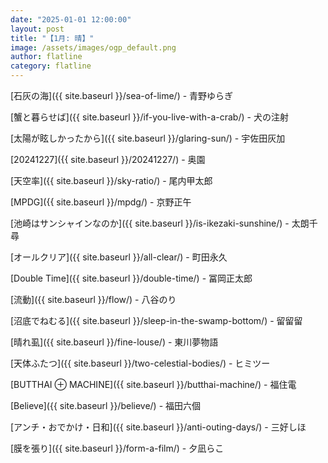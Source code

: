 ```yaml
---
date: "2025-01-01 12:00:00"
layout: post
title: "【1月: 晴】"
image: /assets/images/ogp_default.png
author: flatline
category: flatline
---
```

[石灰の海]({{ site.baseurl }}/sea-of-lime/) - 青野ゆらぎ

[蟹と暮らせば]({{ site.baseurl }}/if-you-live-with-a-crab/) - 犬の注射

[太陽が眩しかったから]({{ site.baseurl }}/glaring-sun/) - 宇佐田灰加

[20241227]({{ site.baseurl }}/20241227/) - 奥園

[天空率]({{ site.baseurl }}/sky-ratio/) - 尾内甲太郎

[MPDG]({{ site.baseurl }}/mpdg/) - 京野正午

[池崎はサンシャインなのか]({{ site.baseurl }}/is-ikezaki-sunshine/) - 太朗千尋

[オールクリア]({{ site.baseurl }}/all-clear/) - 町田永久

[Double Time]({{ site.baseurl }}/double-time/) - 冨岡正太郎

[流動]({{ site.baseurl }}/flow/) - 八谷のり

[沼底でねむる]({{ site.baseurl }}/sleep-in-the-swamp-bottom/) - 留留留

[晴れ虱]({{ site.baseurl }}/fine-louse/) - 東川夢物語

[天体ふたつ]({{ site.baseurl }}/two-celestial-bodies/) - ヒミツー

[BUTTHAI ⊕ MACHINE]({{ site.baseurl }}/butthai-machine/) - 福住電

[Believe]({{ site.baseurl }}/believe/) - 福田六個

[アンチ・おでかけ・日和]({{ site.baseurl }}/anti-outing-days/) - 三好しほ

[膜を張り]({{ site.baseurl }}/form-a-film/) - 夕凪らこ
